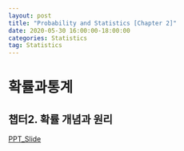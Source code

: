 ```yaml
---
layout: post
title: "Probability and Statistics [Chapter 2]"
date: 2020-05-30 16:00:00-18:00:00
categories: Statistics
tag: Statistics
---
```


# 확률과통계
## 챕터2. 확률 개념과 원리  

[PPT_Slide](https://star6973.github.io/reveal.js/slide/확률개념과원리.html)
